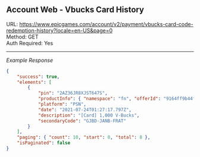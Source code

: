 ## Account Web - Vbucks Card History

URL: https://www.epicgames.com/account/v2/payment/vbucks-card-code-redemption-history?locale=en-US&page=0 \
Method: GET \
Auth Required: Yes

---

_Example Response_

```json
{
    "success": true,
    "elements": [
        {
            "pin": "2AZ36JR8XJST647S",
            "productInfo": { "namespace": "fn", "offerId": "9164ff9b44f74034b94b01203bee2d11" },
            "platform": "PSN",
            "date": "2021-07-24T01:27:17.797Z",
            "description": "[Card] 1,000 V-Bucks",
            "secondaryCode": "GJBD-JANB-FRAT"
        }
    ],
    "paging": { "count": 10, "start": 0, "total": 8 },
    "isPaginated": false
}
```
